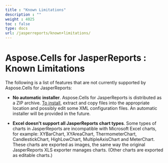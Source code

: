 ```yaml
---
title : "Known Limitations" 
description : "" 
weight : 4025 
toc : false
type: docs
url: /jasperreports/known+limitations/
---
```


# Aspose.Cells for JasperReports : Known Limitations


The following is a list of features that are not currently supported by Aspose.Cells for JasperReports:

*   **No automatic installer**. Aspose.Cells for JasperReports is distributed as a ZIP archive. [To install](https://docs2.aspose.com/cells/jasperreports/installation/), extract and copy files into the appropriate location and possibly edit some XML configuration files. An automatic installer will be provided in the future.

*   **Excel doesn't support all JasperReports chart types**. Some types of charts in JasperReports are incompatible with Microsoft Excel charts, for example: XYBarChart, XYAreaChart, ThermometerChart, CandlestickChart, HighLowChart, MultipleAxisChart and MeterChart. These charts are exported as images, the same way the original JasperReports XLS exporter manages charts. (Other charts are exported as editable charts.)

